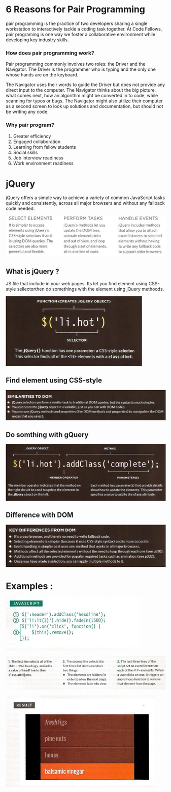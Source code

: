 # 6 Reasons for Pair Programming 


  pair programming is the practice of two developers sharing a single workstation to interactively tackle a coding task together. At Code Fellows, pair programing is one way we foster a collaborative environment while developing key industry skills.


   ### How does pair programming work?
   
   Pair programming commonly involves two roles: the Driver and the Navigator. The Driver is the programmer who is typing and the only one whose hands are on the keyboard.
   
   The Navigator uses their words to guide the Driver but does not provide any direct input to the computer. The Navigator thinks about the big picture, what comes next, how an algorithm might be converted in to code, while scanning for typos or bugs. The Navigator might also utilize their computer as a second screen to look up solutions and documentation, but should not be writing any code.
   
   
   ### Why pair program?
   
   1. Greater efficiency
   2. Engaged collaboration
   3. Learning from fellow students
   4. Social skills
   5. Job interview readiness
   6. Work environment readiness


# jQuery 
jQuery offers a simple way to achieve a variety of common JavaScript tasks quickly and consistently, across all major browsers and without any fallback code needed.

![jq](jq.png)

## What is jQuery ?
JS file that include in your web pages. Its let you find element using CSS-style sellectorthen do somethings with the element using jQuery methoods.

![jq](jq1.png)

## Find element using CSS-style 
![jq](js3.png)

## Do somthing with gQuery
![jq](jg2.png)

## Difference with DOM
![jq](jq3.png)


# Examples :

![jq](jq4.png)

![jq](jq5.png)

![jq](jq6.png)




